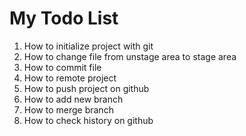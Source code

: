 # My Todo List
1. How to initialize project with git
2. How to change file from unstage area to stage area
3. How to commit file
4. How to remote project
5. How to push project on github
6. How to add new branch
7. How to merge branch
8. How to check history on github

